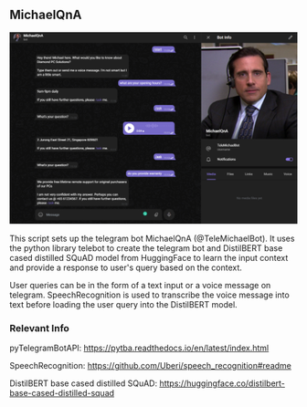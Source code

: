 ## MichaelQnA

![Screenshot](test.png)

This script sets up the telegram bot MichaelQnA (@TeleMichaelBot). It uses the python library telebot to create the telegram bot and DistilBERT base cased distilled SQuAD model 
from HuggingFace to learn the input context and provide a response to user's query based on the context. 

User queries can be in the form of a text input or a voice message on telegram. SpeechRecognition is used to transcribe the voice message into text before loading 
the user query into the DistilBERT model.

### Relevant Info

pyTelegramBotAPI: https://pytba.readthedocs.io/en/latest/index.html

SpeechRecognition: https://github.com/Uberi/speech_recognition#readme

DistilBERT base cased distilled SQuAD: https://huggingface.co/distilbert-base-cased-distilled-squad

